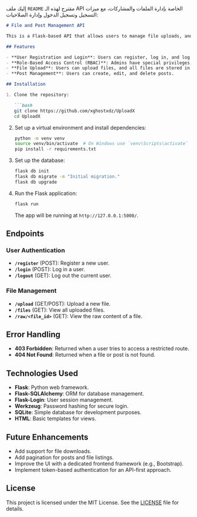 إليك ملف `README` مقترح لهذه الـ API الخاصة بإدارة الملفات والمشاركات، مع ميزات التسجيل وتسجيل الدخول وإدارة الصلاحيات:

```markdown
# File and Post Management API

This is a Flask-based API that allows users to manage file uploads, and handle user authentication and authorization. The application includes features such as user registration, login, and file/post management.

## Features

- **User Registration and Login**: Users can register, log in, and log out. Passwords are hashed for security.
- **Role-Based Access Control (RBAC)**: Admins have special privileges, while regular users can perform limited actions.
- **File Upload**: Users can upload files, and all files are stored in an SQLite database.
- **Post Management**: Users can create, edit, and delete posts.

## Installation

1. Clone the repository:

   ```bash
   git clone https://github.com/xghostxdz/UploadX
   cd UploadX
   ```

2. Set up a virtual environment and install dependencies:

   ```bash
   python -m venv venv
   source venv/bin/activate  # On Windows use `venv\Scripts\activate`
   pip install -r requirements.txt
   ```

3. Set up the database:

   ```bash
   flask db init
   flask db migrate -m "Initial migration."
   flask db upgrade
   ```

4. Run the Flask application:

   ```bash
   flask run
   ```

   The app will be running at `http://127.0.0.1:5000/`.

## Endpoints

### User Authentication

- **`/register`** (POST): Register a new user.
- **`/login`** (POST): Log in a user.
- **`/logout`** (GET): Log out the current user.

### File Management

- **`/upload`** (GET/POST): Upload a new file.
- **`/files`** (GET): View all uploaded files.
- **`/raw/<file_id>`** (GET): View the raw content of a file.


## Error Handling

- **403 Forbidden**: Returned when a user tries to access a restricted route.
- **404 Not Found**: Returned when a file or post is not found.

## Technologies Used

- **Flask**: Python web framework.
- **Flask-SQLAlchemy**: ORM for database management.
- **Flask-Login**: User session management.
- **Werkzeug**: Password hashing for secure login.
- **SQLite**: Simple database for development purposes.
- **HTML**: Basic templates for views.

## Future Enhancements

- Add support for file downloads.
- Add pagination for posts and file listings.
- Improve the UI with a dedicated frontend framework (e.g., Bootstrap).
- Implement token-based authentication for an API-first approach.

## License

This project is licensed under the MIT License. See the [LICENSE](LICENSE) file for details.
```
